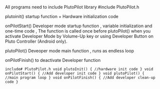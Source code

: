 All programs need to include PlutoPilot library 
#include PlutoPilot.h

plutoinit() 
startup function + Hardware initialization code

onPilotStart() 
Developer mode startup function , variable initialization and one-time code , The function is called once before plutoPilot() when you activate Developer Mode by Volume-Up key or using Developer Button on Pluto Controller (Android only).

plutoPilot() 
Deveoper mode main function , runs as endless loop 

onPilotFinish() 
 to deactivate Developer function

`
include# PlutoPilot.h
void plutoInit()
{
	//hardware init code
}
void onPilotStart()
{
	//Add developer init code
}
void plutoPilot()
{
	//main program loop
}
void onPilotFinish()
{
	//Add developer clean-up code
}
`

